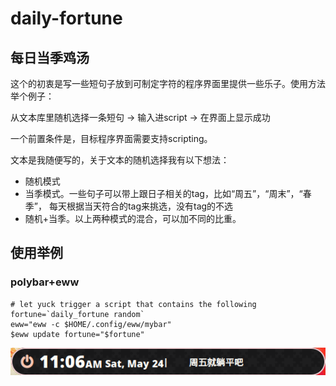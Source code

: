 # daily-fortune

## 每日当季鸡汤

这个的初衷是写一些短句子放到可制定字符的程序界面里提供一些乐子。使用方法举个例子：

从文本库里随机选择一条短句 -> 输入进script -> 在界面上显示成功

一个前置条件是，目标程序界面需要支持scripting。

文本是我随便写的，关于文本的随机选择我有以下想法：

 - 随机模式
 - 当季模式。一些句子可以带上跟日子相关的tag，比如“周五”，“周末”，“春季”，
   每天根据当天符合的tag来挑选，没有tag的不选
 - 随机+当季。以上两种模式的混合，可以加不同的比重。

## 使用举例

### polybar+eww

```
# let yuck trigger a script that contains the following
fortune=`daily_fortune random`
eww="eww -c $HOME/.config/eww/mybar"
$eww update fortune="$fortune"
```

![img](daily_fortune/imgs/fortune.png)
